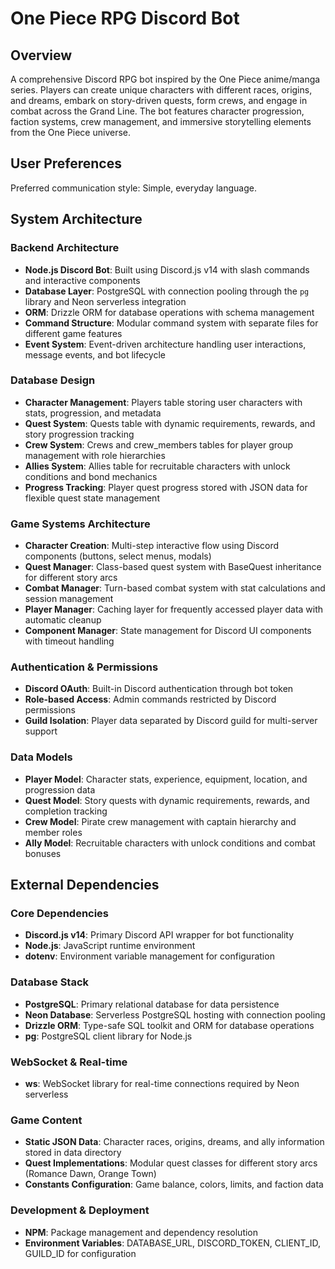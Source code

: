 # One Piece RPG Discord Bot

## Overview
A comprehensive Discord RPG bot inspired by the One Piece anime/manga series. Players can create unique characters with different races, origins, and dreams, embark on story-driven quests, form crews, and engage in combat across the Grand Line. The bot features character progression, faction systems, crew management, and immersive storytelling elements from the One Piece universe.

## User Preferences
Preferred communication style: Simple, everyday language.

## System Architecture

### Backend Architecture
- **Node.js Discord Bot**: Built using Discord.js v14 with slash commands and interactive components
- **Database Layer**: PostgreSQL with connection pooling through the `pg` library and Neon serverless integration
- **ORM**: Drizzle ORM for database operations with schema management
- **Command Structure**: Modular command system with separate files for different game features
- **Event System**: Event-driven architecture handling user interactions, message events, and bot lifecycle

### Database Design
- **Character Management**: Players table storing user characters with stats, progression, and metadata
- **Quest System**: Quests table with dynamic requirements, rewards, and story progression tracking
- **Crew System**: Crews and crew_members tables for player group management with role hierarchies
- **Allies System**: Allies table for recruitable characters with unlock conditions and bond mechanics
- **Progress Tracking**: Player quest progress stored with JSON data for flexible quest state management

### Game Systems Architecture
- **Character Creation**: Multi-step interactive flow using Discord components (buttons, select menus, modals)
- **Quest Manager**: Class-based quest system with BaseQuest inheritance for different story arcs
- **Combat Manager**: Turn-based combat system with stat calculations and session management
- **Player Manager**: Caching layer for frequently accessed player data with automatic cleanup
- **Component Manager**: State management for Discord UI components with timeout handling

### Authentication & Permissions
- **Discord OAuth**: Built-in Discord authentication through bot token
- **Role-based Access**: Admin commands restricted by Discord permissions
- **Guild Isolation**: Player data separated by Discord guild for multi-server support

### Data Models
- **Player Model**: Character stats, experience, equipment, location, and progression data
- **Quest Model**: Story quests with dynamic requirements, rewards, and completion tracking
- **Crew Model**: Pirate crew management with captain hierarchy and member roles
- **Ally Model**: Recruitable characters with unlock conditions and combat bonuses

## External Dependencies

### Core Dependencies
- **Discord.js v14**: Primary Discord API wrapper for bot functionality
- **Node.js**: JavaScript runtime environment
- **dotenv**: Environment variable management for configuration

### Database Stack
- **PostgreSQL**: Primary relational database for data persistence
- **Neon Database**: Serverless PostgreSQL hosting with connection pooling
- **Drizzle ORM**: Type-safe SQL toolkit and ORM for database operations
- **pg**: PostgreSQL client library for Node.js

### WebSocket & Real-time
- **ws**: WebSocket library for real-time connections required by Neon serverless

### Game Content
- **Static JSON Data**: Character races, origins, dreams, and ally information stored in data directory
- **Quest Implementations**: Modular quest classes for different story arcs (Romance Dawn, Orange Town)
- **Constants Configuration**: Game balance, colors, limits, and faction data

### Development & Deployment
- **NPM**: Package management and dependency resolution
- **Environment Variables**: DATABASE_URL, DISCORD_TOKEN, CLIENT_ID, GUILD_ID for configuration